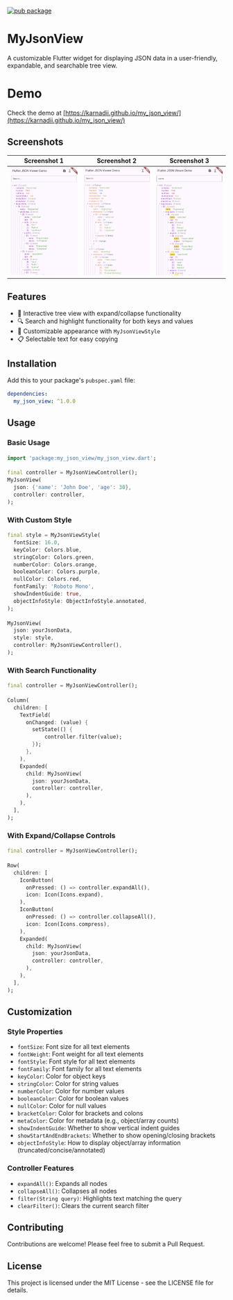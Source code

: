 
[![pub package](https://img.shields.io/pub/v/my_json_view.svg)](https://pub.dev/packages/my_json_view)
# MyJsonView

A customizable Flutter widget for displaying JSON data in a user-friendly, expandable, and searchable tree view.

# Demo
Check the demo at [https://karnadii.github.io/my_json_view/](https://karnadii.github.io/my_json_view/)

## Screenshots
| Screenshot 1 | Screenshot 2 | Screenshot 3 |
|------------|------------|------------|
| ![Screenshot 1](https://raw.githubusercontent.com/karnadii/my_json_view/main/img/ss1.png) | ![Screenshot 2](https://raw.githubusercontent.com/karnadii/my_json_view/main/img/ss2.png) | ![Screenshot 3](https://raw.githubusercontent.com/karnadii/my_json_view/main/img/ss3.png) |

## Features

- 🌳 Interactive tree view with expand/collapse functionality
- 🔍 Search and highlight functionality for both keys and values
- 🎨 Customizable appearance with `MyJsonViewStyle`
- 📋 Selectable text for easy copying



## Installation

Add this to your package's `pubspec.yaml` file:

```yaml
dependencies:
  my_json_view: ^1.0.0
```

## Usage

### Basic Usage

```dart
import 'package:my_json_view/my_json_view.dart';

final controller = MyJsonViewController();
MyJsonView(
  json: {'name': 'John Doe', 'age': 30},
  controller: controller,
);

```

### With Custom Style

```dart
final style = MyJsonViewStyle(
  fontSize: 16.0,
  keyColor: Colors.blue,
  stringColor: Colors.green,
  numberColor: Colors.orange,
  booleanColor: Colors.purple,
  nullColor: Colors.red,
  fontFamily: 'Roboto Mono',
  showIndentGuide: true,
  objectInfoStyle: ObjectInfoStyle.annotated,
);

MyJsonView(
  json: yourJsonData,
  style: style,
  controller: MyJsonViewController(),
);
```

### With Search Functionality

```dart
final controller = MyJsonViewController();

Column(
  children: [
    TextField(
      onChanged: (value) {
        setState(() {
            controller.filter(value);
        });
      },
    ),
    Expanded(
      child: MyJsonView(
        json: yourJsonData,
        controller: controller,
      ),
    ),
  ],
);

```
### With Expand/Collapse Controls

```dart
final controller = MyJsonViewController();

Row(
  children: [
    IconButton(
      onPressed: () => controller.expandAll(),
      icon: Icon(Icons.expand),
    ),
    IconButton(
      onPressed: () => controller.collapseAll(),
      icon: Icon(Icons.compress),
    ),
    Expanded(
      child: MyJsonView(
        json: yourJsonData,
        controller: controller,
      ),
    ),
  ],
);
```

## Customization

### Style Properties

- `fontSize`: Font size for all text elements
- `fontWeight`: Font weight for all text elements
- `fontStyle`: Font style for all text elements
- `fontFamily`: Font family for all text elements
- `keyColor`: Color for object keys
- `stringColor`: Color for string values
- `numberColor`: Color for number values
- `booleanColor`: Color for boolean values
- `nullColor`: Color for null values
- `bracketColor`: Color for brackets and colons
- `metaColor`: Color for metadata (e.g., object/array counts)
- `showIndentGuide`: Whether to show vertical indent guides
- `showStartAndEndBrackets`: Whether to show opening/closing brackets
- `objectInfoStyle`: How to display object/array information (truncated/concise/annotated)

### Controller Features

- `expandAll()`: Expands all nodes
- `collapseAll()`: Collapses all nodes
- `filter(String query)`: Highlights text matching the query
- `clearFilter()`: Clears the current search filter

## Contributing

Contributions are welcome! Please feel free to submit a Pull Request.

## License

This project is licensed under the MIT License - see the LICENSE file for details.


